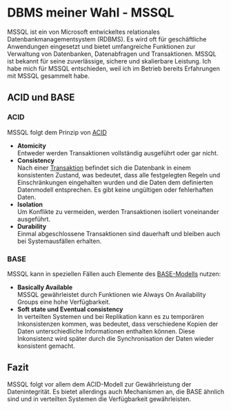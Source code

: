 # DBMS meiner Wahl - MSSQL

MSSQL ist ein von Microsoft entwickeltes relationales Datenbankmanagementsystem (RDBMS). Es wird oft für geschäftliche Anwendungen eingesetzt und bietet umfangreiche Funktionen zur Verwaltung von Datenbanken, Datenabfragen und Transaktionen. MSSQL ist bekannt für seine zuverlässige, sichere und skalierbare Leistung. Ich habe mich für MSSQL entschieden, weil ich im Betrieb bereits Erfahrungen mit MSSQL gesammelt habe.

## ACID und BASE

### ACID

MSSQL folgt dem Prinzip von [ACID](../Theorie/Begriffe.md?id=acid)
- **Atomicity**\
Entweder werden Transaktionen vollständig ausgeführt oder gar nicht.
- **Consistency**\
Nach einer [Transaktion](../Theorie/Begriffe.md?id=transaktion) befindet sich die Datenbank in einem konsistenten Zustand, was bedeutet, dass alle festgelegten Regeln und Einschränkungen eingehalten wurden und die Daten dem definierten Datenmodell entsprechen. Es gibt keine ungültigen oder fehlerhaften Daten.
- **Isolation**\
Um Konflikte zu vermeiden, werden Transaktionen isoliert voneinander ausgeführt.
- **Durability**\
Einmal abgeschlossene Transaktionen sind dauerhaft und bleiben auch bei Systemausfällen erhalten.

### BASE

MSSQL kann in speziellen Fällen auch Elemente des [BASE-Modells](../Theorie/Begriffe.md?id=base) nutzen:

- **Basically Available**\
MSSQL gewährleistet durch Funktionen wie Always On Availability Groups eine hohe Verfügbarkeit.
- **Soft state und Eventual consistency**\
In verteilten Systemen und bei Replikation kann es zu temporären Inkonsistenzen kommen, was bedeutet, dass verschiedene Kopien der Daten unterschiedliche Informationen enthalten können. Diese Inkonsistenz wird später durch die Synchronisation der Daten wieder konsistent gemacht.

## Fazit
MSSQL folgt vor allem dem ACID-Modell zur Gewährleistung der Datenintegrität. Es bietet allerdings auch Mechanismen an, die BASE ähnlich sind und in verteilten Systemen die Verfügbarkeit gewährleisten.